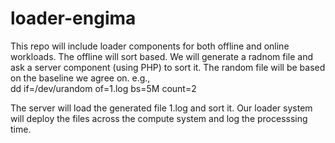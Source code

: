 # loader-engima
This repo will include loader components for both offline and online workloads.
The offline will sort based. We will generate a radnom file and ask a server component (using PHP) to sort it. 
The random file will be based on the baseline we agree on. e.g.,  
dd if=/dev/urandom of=1.log bs=5M count=2

The server will load the generated file 1.log and sort it. 
Our loader system will deploy the files across the compute system and log the processsing time.

